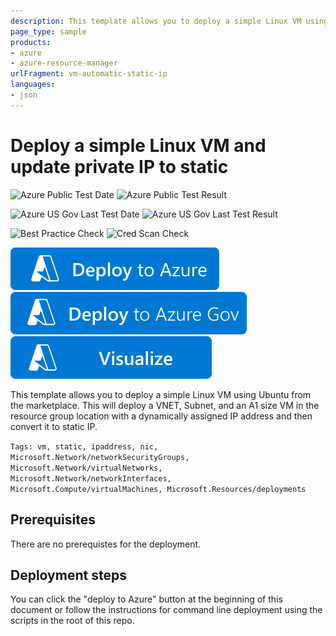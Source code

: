 ```yaml
---
description: This template allows you to deploy a simple Linux VM using Ubuntu from the marketplace. This will deploy a VNET, Subnet, and an A1 size VM in the resource group location with a dynamically assigned IP address and then convert it to static IP.
page_type: sample
products:
- azure
- azure-resource-manager
urlFragment: vm-automatic-static-ip
languages:
- json
---
```

# Deploy a simple Linux VM and update private IP to static

![Azure Public Test Date](https://azurequickstartsservice.blob.core.windows.net/badges/quickstarts/microsoft.compute/vm-automatic-static-ip/PublicLastTestDate.svg)
![Azure Public Test Result](https://azurequickstartsservice.blob.core.windows.net/badges/quickstarts/microsoft.compute/vm-automatic-static-ip/PublicDeployment.svg)

![Azure US Gov Last Test Date](https://azurequickstartsservice.blob.core.windows.net/badges/quickstarts/microsoft.compute/vm-automatic-static-ip/FairfaxLastTestDate.svg)
![Azure US Gov Last Test Result](https://azurequickstartsservice.blob.core.windows.net/badges/quickstarts/microsoft.compute/vm-automatic-static-ip/FairfaxDeployment.svg)

![Best Practice Check](https://azurequickstartsservice.blob.core.windows.net/badges/quickstarts/microsoft.compute/vm-automatic-static-ip/BestPracticeResult.svg)
![Cred Scan Check](https://azurequickstartsservice.blob.core.windows.net/badges/quickstarts/microsoft.compute/vm-automatic-static-ip/CredScanResult.svg)

[![Deploy To Azure](https://raw.githubusercontent.com/Azure/azure-quickstart-templates/master/1-CONTRIBUTION-GUIDE/images/deploytoazure.svg?sanitize=true)](https://portal.azure.com/#create/Microsoft.Template/uri/https%3A%2F%2Fraw.githubusercontent.com%2FAzure%2Fazure-quickstart-templates%2Fmaster%2Fquickstarts%2Fmicrosoft.compute%2Fvm-automatic-static-ip%2Fazuredeploy.json)
[![Deploy To Azure US Gov](https://raw.githubusercontent.com/Azure/azure-quickstart-templates/master/1-CONTRIBUTION-GUIDE/images/deploytoazuregov.svg?sanitize=true)](https://portal.azure.us/#create/Microsoft.Template/uri/https%3A%2F%2Fraw.githubusercontent.com%2FAzure%2Fazure-quickstart-templates%2Fmaster%2Fquickstarts%2Fmicrosoft.compute%2Fvm-automatic-static-ip%2Fazuredeploy.json) [![Visualize](https://raw.githubusercontent.com/Azure/azure-quickstart-templates/master/1-CONTRIBUTION-GUIDE/images/visualizebutton.svg?sanitize=true)](http://armviz.io/#/?load=https%3A%2F%2Fraw.githubusercontent.com%2FAzure%2Fazure-quickstart-templates%2Fmaster%2Fquickstarts%2Fmicrosoft.compute%2Fvm-automatic-static-ip%2Fazuredeploy.json)

This template allows you to deploy a simple Linux VM using Ubuntu from the marketplace. This will deploy a VNET, Subnet, and an A1 size VM in the resource group location with a dynamically assigned IP address and then convert it to static IP.

`Tags: vm, static, ipaddress, nic, Microsoft.Network/networkSecurityGroups, Microsoft.Network/virtualNetworks, Microsoft.Network/networkInterfaces, Microsoft.Compute/virtualMachines, Microsoft.Resources/deployments`

## Prerequisites

There are no prerequistes for the deployment.

## Deployment steps

You can click the "deploy to Azure" button at the beginning of this document or follow the instructions for command line deployment using the scripts in the root of this repo.

